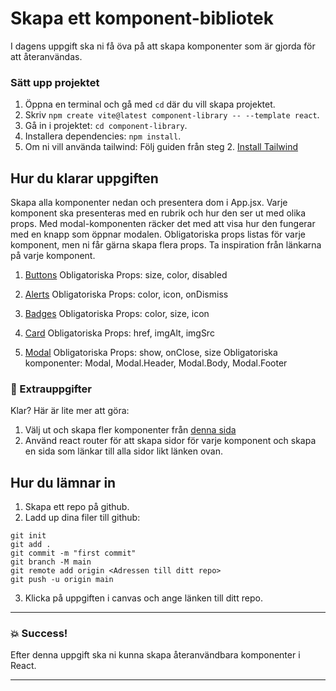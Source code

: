 # Skapa ett komponent-bibliotek

I dagens uppgift ska ni få öva på att skapa komponenter som är gjorda för att återanvändas.

### Sätt upp projektet

1. Öppna en terminal och gå med `cd` där du vill skapa projektet.
2. Skriv `npm create vite@latest component-library -- --template react`.
3. Gå in i projektet: `cd component-library`.
4. Installera dependencies: `npm install`.
5. Om ni vill använda tailwind: Följ guiden från steg 2. [Install Tailwind](https://tailwindcss.com/docs/guides/vite)

## Hur du klarar uppgiften

Skapa alla komponenter nedan och presentera dom i App.jsx. Varje komponent ska
presenteras med en rubrik och hur den ser ut med olika props. Med modal-komponenten räcker
det med att visa hur den fungerar med en knapp som öppnar modalen. Obligatoriska props listas
för varje komponent, men ni får gärna skapa flera props. Ta inspiration från länkarna
på varje komponent.

1. [Buttons](https://flowbite-react.com/buttons)
   Obligatoriska Props: size, color, disabled

1. [Alerts](https://flowbite-react.com/alerts)
   Obligatoriska Props: color, icon, onDismiss

1. [Badges](https://flowbite-react.com/badges)
   Obligatoriska Props: color, size, icon

1. [Card](https://flowbite-react.com/card)
   Obligatoriska Props: href, imgAlt, imgSrc

1. [Modal](https://flowbite-react.com/modal)
   Obligatoriska Props: show, onClose, size
   Obligatoriska komponenter: Modal, Modal.Header, Modal.Body, Modal.Footer

### :runner: Extrauppgifter

Klar? Här är lite mer att göra:

1. Välj ut och skapa fler komponenter från [denna sida](https://flowbite-react.com/)
2. Använd react router för att skapa sidor för varje komponent och skapa en sida som
   länkar till alla sidor likt länken ovan.

## Hur du lämnar in

1. Skapa ett repo på github.
2. Ladd up dina filer till github:

```
git init
git add .
git commit -m "first commit"
git branch -M main
git remote add origin <Adressen till ditt repo>
git push -u origin main
```

3. Klicka på uppgiften i canvas och ange länken till ditt repo.

---

### :boom: Success!

Efter denna uppgift ska ni kunna skapa återanvändbara komponenter i React.

---
